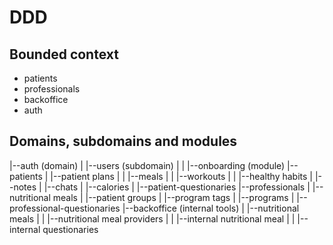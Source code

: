 # DDD
## Bounded context
- patients
- professionals
- backoffice
- auth

## Domains, subdomains and modules
|--auth (domain)
|  |--users (subdomain)
|  |  |--onboarding (module)
|--patients 
|  |--patient plans
|  |  |--meals
|  |  |--workouts
|  |  |--healthy habits
|  |--notes
|  |--chats
|  |--calories
|  |--patient-questionaries
|--professionals
|  |--nutritional meals
|  |--patient groups
|  |--program tags
|  |--programs
|  |--professional-questionaries
|--backoffice (internal tools)
|  |--nutritional meals
|  |  |--nutritional meal providers
|  |  |--internal nutritional meal
|  |  |--internal questionaries


